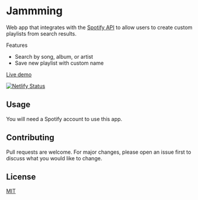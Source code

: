 # Jammming


Web app that integrates with the [Spotify API](https://developer.spotify.com/documentation/web-api/) to allow users to create custom playlists from search results. 


Features
 - Search by song, album, or artist
 - Save new playlist with custom name

[Live demo](https://jammming-spotify.netlify.app/)

[![Netlify Status](https://api.netlify.com/api/v1/badges/81a19449-5c83-443b-b091-d13cb527225b/deploy-status)](https://app.netlify.com/sites/frosty-babbage-0a1412/deploys)

## Usage

You will need a Spotify account to use this app.

## Contributing
Pull requests are welcome. For major changes, please open an issue first to discuss what you would like to change.

## License
[MIT](https://choosealicense.com/licenses/mit/)